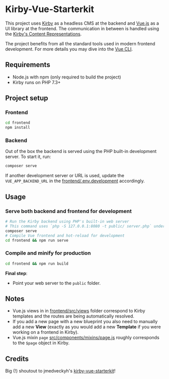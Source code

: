 # Kirby-Vue-Starterkit

This project uses [Kirby](https://getkirby.com/) as a headless CMS at the backend and [Vue.js](https://vuejs.org/) as a UI library at the frontend. The communication in between is handled using the [Kirby's Content Representations](https://getkirby.com/docs/guide/templates/content-representations).

The project benefits from all the standard tools used in modern frontend development. For more details you may dive into the [Vue CLI](https://cli.vuejs.org/).

## Requirements

- Node.js with npm (only required to build the project)
- Kirby runs on PHP 7.3+

## Project setup

### Frontend
```bash
cd frontend
npm install
```

### Backend

Out of the box the backend is served using the PHP built-in development server. To start it, run:

```bash
composer serve
```

If another development server or URL is used, update the `VUE_APP_BACKEND_URL` in the [frontend/.env.development](frontend/.env.development) accordingly.

## Usage

### Serve both backend and frontend for development

```bash
# Run the Kirby backend using PHP's built-in web server
# This command uses `php -S 127.0.0.1:8080 -t public/ server.php` under the hood
composer serve
# Compile Vue frontend and hot-reload for development
cd frontend && npm run serve
```

### Compile and minify for production

```bash
cd frontend && npm run build
```

**Final step**:
- Point your web server to the `public` folder.

## Notes

- Vue.js views in in [frontend/src/views](frontend/src/views) folder correspond to Kirby templates and the routes are being automatically resolved.
- If you add a new page with a new blueprint you also need to manually add a new **View** (exactly as you would add a new **Template** if you were working on a frontend in Kirby).
- Vue.js mixin `page` [src/components/mixins/page.js](src/components/mixins/page.js) roughly corresponds to the `$page` object in Kirby.

## Credits

Big (!) shoutout to jmedveckyh's [kirby-vue-starterkit](https://github.com/jmedveckyh/kirby-vue-starterkit)!
